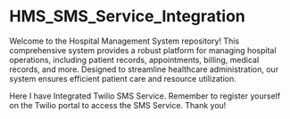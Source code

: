 # HMS_SMS_Service_Integration
Welcome to the Hospital Management System repository! This comprehensive system provides a robust platform for managing hospital operations, including patient records, appointments, billing, medical records, and more. Designed to streamline healthcare administration, our system ensures efficient patient care and resource utilization.


Here I have Integrated Twilio SMS Service. Remember to register yourself on the Twilio portal to access the SMS Service. Thank you!
